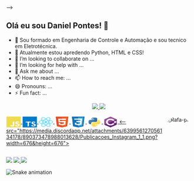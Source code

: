 



-->
## Olá eu sou Daniel Pontes! 👋
- 🔭 Sou formado em Engenharia de Controle e Automação e sou tecnico em Eletrotécnica.
- 🌱 Atualmente estou apredendo Python, HTML e CSS!
- 👯 I’m looking to collaborate on ...
- 🤔 I’m looking for help with ...
- 💬 Ask me about ...
- 📫 How to reach me: ...
- 😄 Pronouns: ...
- ⚡ Fun fact: ...
<div align="center">
  <a href="https://github.com/danielpqueiroz">
  <img height="180em" src="https://github-readme-stats.vercel.app/api?username=danielpqueiroz&show_icons=true&theme=dracula&include_all_commits=true&count_private=true"/>
  <img height="180em" src="https://github-readme-stats.vercel.app/api/top-langs/?username=danielpqueiroz&layout=compact&langs_count=7&theme=dracula"/>
</div>
<div style="display: inline_block"><br>
  <img align="center" alt="Dam-Js" height="30" width="40" src="https://raw.githubusercontent.com/devicons/devicon/master/icons/javascript/javascript-plain.svg">
  <img align="center" alt="Rafa-Ts" height="30" width="40" src="https://raw.githubusercontent.com/devicons/devicon/master/icons/typescript/typescript-plain.svg">
  <img align="center" alt="Rafa-React" height="30" width="40" src="https://raw.githubusercontent.com/devicons/devicon/master/icons/react/react-original.svg">
  <img align="center" alt="Rafa-HTML" height="30" width="40" src="https://raw.githubusercontent.com/devicons/devicon/master/icons/html5/html5-original.svg">
  <img align="center" alt="Rafa-CSS" height="30" width="40" src="https://raw.githubusercontent.com/devicons/devicon/master/icons/css3/css3-original.svg">
  <img align="center" alt="Rafa-Python" height="30" width="40" src="https://raw.githubusercontent.com/devicons/devicon/master/icons/python/python-original.svg">
  <img align="center" alt="Rafa-Csharp" height="30" width="40" src="https://raw.githubusercontent.com/devicons/devicon/master/icons/csharp/csharp-original.svg">
  <--<img align="right" alt="Rafa-pic" height="150" style="border-radius:50px;"--> src="https://media.discordapp.net/attachments/639956127056134178/890373478988013628/Publicacoes_Instagram_1_1.png?width=676&height=676">
</div>
  
  ##
 
<div> 

  <a href="https://www.instagram.com/danielqueiroz.dpq" target="_blank"><img src="https://img.shields.io/badge/-Instagram-%23E4405F?style=for-the-badge&logo=instagram&logoColor=white" target="_blank"></a>
  <a href = "mailto:danielqueiroz.dpq@gmail.com"><img src="https://img.shields.io/badge/-Gmail-%23333?style=for-the-badge&logo=gmail&logoColor=white" target="_blank">  </a>
  <a href="https://www.linkedin.com/in/daniel-pontes-129154187" target="_blank"><img src="https://img.shields.io/badge/-LinkedIn-%230077B5?style=for-the-badge&logo=linkedin&logoColor=white" target="_blank"></a> 
 
  ![Snake animation](https://github.com/rafaballerini/danielpqueiroz/blob/output/github-contribution-grid-snake.svg)
 
</div>
